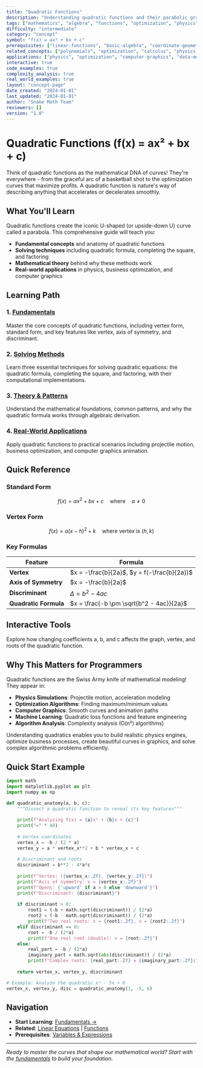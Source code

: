 ```yaml
---
title: "Quadratic Functions"
description: "Understanding quadratic functions and their parabolic graphs, from solving equations to modeling real-world phenomena"
tags: ["mathematics", "algebra", "functions", "optimization", "physics"]
difficulty: "intermediate"
category: "concept"
symbol: "f(x) = ax² + bx + c"
prerequisites: ["linear-functions", "basic-algebra", "coordinate-geometry"]
related_concepts: ["polynomials", "optimization", "calculus", "physics-motion"]
applications: ["physics", "optimization", "computer-graphics", "data-modeling"]
interactive: true
code_examples: true
complexity_analysis: true
real_world_examples: true
layout: "concept-page"
date_created: "2024-01-01"
last_updated: "2024-01-01"
author: "Snake Math Team"
reviewers: []
version: "1.0"
---
```


# Quadratic Functions (f(x) = ax² + bx + c)

Think of quadratic functions as the mathematical DNA of curves! They're everywhere - from the graceful arc of a basketball shot to the optimization curves that maximize profits. A quadratic function is nature's way of describing anything that accelerates or decelerates smoothly.

## What You'll Learn

Quadratic functions create the iconic U-shaped (or upside-down U) curve called a parabola. This comprehensive guide will teach you:

- **Fundamental concepts** and anatomy of quadratic functions
- **Solving techniques** including quadratic formula, completing the square, and factoring
- **Mathematical theory** behind why these methods work
- **Real-world applications** in physics, business optimization, and computer graphics

## Learning Path

### 1. [Fundamentals](./basics.md)
Master the core concepts of quadratic functions, including vertex form, standard form, and key features like vertex, axis of symmetry, and discriminant.

### 2. [Solving Methods](./solving.md)
Learn three essential techniques for solving quadratic equations: the quadratic formula, completing the square, and factoring, with their computational implementations.

### 3. [Theory & Patterns](./theory.md)
Understand the mathematical foundations, common patterns, and why the quadratic formula works through algebraic derivation.

### 4. [Real-World Applications](./applications.md)
Apply quadratic functions to practical scenarios including projectile motion, business optimization, and computer graphics animation.

## Quick Reference

### Standard Form
$$f(x) = ax^2 + bx + c \quad \text{where} \quad a \neq 0$$

### Vertex Form
$$f(x) = a(x - h)^2 + k \quad \text{where vertex is } (h, k)$$

### Key Formulas

| Feature | Formula |
|---------|---------|
| **Vertex** | $x = -\frac{b}{2a}$, $y = f(-\frac{b}{2a})$ |
| **Axis of Symmetry** | $x = -\frac{b}{2a}$ |
| **Discriminant** | $\Delta = b^2 - 4ac$ |
| **Quadratic Formula** | $x = \frac{-b \pm \sqrt{b^2 - 4ac}}{2a}$ |

## Interactive Tools

<QuadraticExplorer />

Explore how changing coefficients a, b, and c affects the graph, vertex, and roots of the quadratic function.

## Why This Matters for Programmers

Quadratic functions are the Swiss Army knife of mathematical modeling! They appear in:

- **Physics Simulations**: Projectile motion, acceleration modeling
- **Optimization Algorithms**: Finding maximum/minimum values
- **Computer Graphics**: Smooth curves and animation paths
- **Machine Learning**: Quadratic loss functions and feature engineering
- **Algorithm Analysis**: Complexity analysis (O(n²) algorithms)

Understanding quadratics enables you to build realistic physics engines, optimize business processes, create beautiful curves in graphics, and solve complex algorithmic problems efficiently.

## Quick Start Example

<CodeFold>

```python
import math
import matplotlib.pyplot as plt
import numpy as np

def quadratic_anatomy(a, b, c):
    """Dissect a quadratic function to reveal its key features"""
    
    print(f"Analyzing f(x) = {a}x² + {b}x + {c}")
    print("=" * 40)
    
    # Vertex coordinates
    vertex_x = -b / (2 * a)
    vertex_y = a * vertex_x**2 + b * vertex_x + c
    
    # Discriminant and roots
    discriminant = b**2 - 4*a*c
    
    print(f"Vertex: ({vertex_x:.2f}, {vertex_y:.2f})")
    print(f"Axis of symmetry: x = {vertex_x:.2f}")
    print(f"Opens: {'upward' if a > 0 else 'downward'}")
    print(f"Discriminant: {discriminant}")
    
    if discriminant > 0:
        root1 = (-b + math.sqrt(discriminant)) / (2*a)
        root2 = (-b - math.sqrt(discriminant)) / (2*a)
        print(f"Two real roots: x = {root1:.2f}, x = {root2:.2f}")
    elif discriminant == 0:
        root = -b / (2*a)
        print(f"One real root (double): x = {root:.2f}")
    else:
        real_part = -b / (2*a)
        imaginary_part = math.sqrt(abs(discriminant)) / (2*a)
        print(f"Complex roots: {real_part:.2f} ± {imaginary_part:.2f}i")
    
    return vertex_x, vertex_y, discriminant

# Example: Analyze the quadratic x² - 5x + 6
vertex_x, vertex_y, disc = quadratic_anatomy(1, -5, 6)
```

</CodeFold>

## Navigation

- **Start Learning**: [Fundamentals →](./basics.md)
- **Related**: [Linear Equations](../linear-equations/index.md) | [Functions](../../basics/functions.md)
- **Prerequisites**: [Variables & Expressions](../../basics/variables-expressions.md)

---

*Ready to master the curves that shape our mathematical world? Start with the [fundamentals](./basics.md) to build your foundation.*

